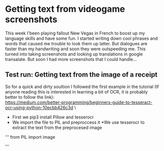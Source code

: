 # Getting text from videogame screenshots

This week I'been playing fallout New Vegas in French to boost up my language skills and have some fun.
I started writing down cool phrases and words that caused me trouble to look them up latter. But dialogues are faster than my handwriting and soon they were outspeeding me. This turned into taking screenshots and looking up translations in google transalate. But soon I had more screenshots that I could handle...

## Test run: Getting text from the image of a receipt
So for a quick and dirty soultion I followed the first example in the tutorial (If anyone reading this is interested in learning a bit of OCR, it is probably better to follow the link):\
https://medium.com/better-programming/beginners-guide-to-tesseract-ocr-using-python-10ecbb426c3d \

* First we pip3 install Pillow and tesserocr
* We import the file to PIL and preproccess it
*We use tesserocr to extract the text from the preprocesed image


'''
from PIL import image

'''






